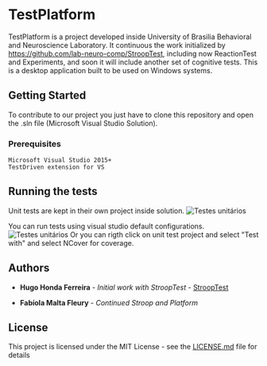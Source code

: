 # TestPlatform

TestPlatform is a project developed inside University of Brasilia Behavioral and Neuroscience Laboratory. It continuous the work initialized by https://github.com/lab-neuro-comp/StroopTest, including now ReactionTest and Experiments, and soon it will include another set of cognitive tests. This is a desktop application built to be used on Windows systems.

## Getting Started

To contribute to our project you just have to clone this repository and open the .sln file (Microsoft Visual Studio Solution).

### Prerequisites



```
Microsoft Visual Studio 2015+
TestDriven extension for VS
```


## Running the tests

Unit tests are kept in their own project inside solution.
![Testes unitários](https://raw.githubusercontent.com/wiki/lab-neuro-comp/StroopTest/img/unittest.png)

You can run tests using visual studio default configurations.
![Testes unitários](https://raw.githubusercontent.com/wiki/lab-neuro-comp/StroopTest/img/unittest2.png)
Or you can rigth click on unit test project and select "Test with" and select NCover for coverage.


## Authors

* **Hugo Honda Ferreira** - *Initial work with StroopTest* - [StroopTest](https://github.com/lab-neuro-comp/StroopTest)

* **Fabíola Malta Fleury** - *Continued Stroop and Platform*


## License

This project is licensed under the MIT License - see the [LICENSE.md](LICENSE.md) file for details

